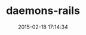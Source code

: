 ---
layout: post
title:  "daemons-rails"
repo:   "mirasrael/daemons-rails"
date:   2015-02-18 17:14:34
gemurl: 
---